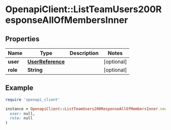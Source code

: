 # OpenapiClient::ListTeamUsers200ResponseAllOfMembersInner

## Properties

| Name | Type | Description | Notes |
| ---- | ---- | ----------- | ----- |
| **user** | [**UserReference**](UserReference.md) |  | [optional] |
| **role** | **String** |  | [optional] |

## Example

```ruby
require 'openapi_client'

instance = OpenapiClient::ListTeamUsers200ResponseAllOfMembersInner.new(
  user: null,
  role: null
)
```

